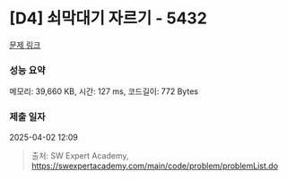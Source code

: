 # [D4] 쇠막대기 자르기 - 5432 

[문제 링크](https://swexpertacademy.com/main/code/problem/problemDetail.do?contestProbId=AWVl47b6DGMDFAXm) 

### 성능 요약

메모리: 39,660 KB, 시간: 127 ms, 코드길이: 772 Bytes

### 제출 일자

2025-04-02 12:09



> 출처: SW Expert Academy, https://swexpertacademy.com/main/code/problem/problemList.do